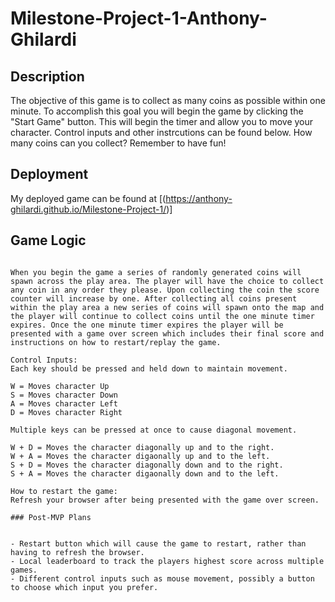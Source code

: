 # Milestone-Project-1-Anthony-Ghilardi

## Description

The objective of this game is to collect as many coins as possible within one minute. To accomplish this goal you will begin the game by clicking the "Start Game" button. This will begin the timer and allow you to move your character. Control inputs and other instrcutions can be found below. How many coins can you collect? Remember to have fun! 


## Deployment

My deployed game can be found at [(https://anthony-ghilardi.github.io/Milestone-Project-1/)]


## Game Logic

```

When you begin the game a series of randomly generated coins will spawn across the play area. The player will have the choice to collect any coin in any order they please. Upon collecting the coin the score counter will increase by one. After collecting all coins present within the play area a new series of coins will spawn onto the map and the player will continue to collect coins until the one minute timer expires. Once the one minute timer expires the player will be presented with a game over screen which includes their final score and instructions on how to restart/replay the game.

Control Inputs:
Each key should be pressed and held down to maintain movement.

W = Moves character Up
S = Moves character Down
A = Moves character Left
D = Moves character Right

Multiple keys can be pressed at once to cause diagonal movement.

W + D = Moves the character diagonally up and to the right.
W + A = Moves the character digaonally up and to the left.
S + D = Moves the character diagonally down and to the right.
S + A = Moves the character digaonally down and to the left.

How to restart the game:
Refresh your browser after being presented with the game over screen.

### Post-MVP Plans


- Restart button which will cause the game to restart, rather than having to refresh the browser.
- Local leaderboard to track the players highest score across multiple games.
- Different control inputs such as mouse movement, possibly a button to choose which input you prefer.
